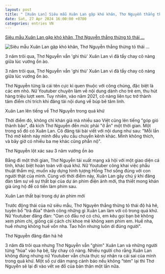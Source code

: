 ```yaml
---
layout: post
title: " [Xuân Lan] Siêu mẫu Xuân Lan gặp khó khăn, Thơ Nguyễn thẳng thừng tỏ thái ..."
date: Sat, 27 Apr 2024 16:00:00 +0700
categories: entries VN
---
```

[Siêu mẫu Xuân Lan gặp khó khăn, Thơ Nguyễn thẳng thừng tỏ thái ...](https://www.techz.vn/180-424-5-sieu-mau-xuan-lan-gap-kho-khan-tho-nguyen-thang-thung-to-thai-do-ha-he-vi-bao-duoc-thu-cu-ylt618293.html)

![Siêu mẫu Xuân Lan gặp khó khăn, Thơ Nguyễn thẳng thừng tỏ thái ...](https://media.techz.vn/media2019/upload2019/2024/04/27/xuanlan5_27042024150716.jpg)

3 năm trôi qua, Thơ Nguyễn vẫn 'ghi thù' Xuân Lan vì đã tẩy chay cô nàng giữa lúc vướng ồn ào.

3 năm trôi qua, Thơ Nguyễn vẫn 'ghi thù' Xuân Lan vì đã tẩy chay cô nàng giữa lúc vướng ồn ào.

Thơ Nguyễn từng là cái tên cực kì quen thuộc với công chúng, đặc biệt là các em nhỏ. Nữ Youtuber chuyên làm về nội dung dành cho trẻ em, thu hút hàng triệu lượt xem. Tuy nhiên, vào năm 2021, cô nàng liên tục trở thành tâm điểm chỉ trích khi đăng tải nội dung về búp bê tâm linh.

Xuân Lan lên tiếng về Thơ Nguyễn trong quá khứ

Thời điểm đó, không chỉ khán giả mà nhiều sao Việt cũng lên tiếng "góp gió thành bão", đả kích Thơ Nguyễn đến mức phải "ở ẩn" một thời gian. Một trong số đó có Xuân Lan. Cô đăng tải bài viết với nội dung như sau: "Mỗi lần Thỏ mở kênh này mình đều yêu cầu chuyển kênh khác. Mình không thích, và bây giờ có nhiều ba mẹ khác cũng phẫn nộ".

Thơ Nguyễn lột xác sau 3 năm vướng ồn ào

Bẵng đi một thời gian, Thơ Nguyễn tái xuất mạng xã hội với một giao diện cá tính, khác biệt hoàn toàn với quá khứ. Nữ Youtuber công khai việc phẫu thuật thẩm mỹ, muốn xây dựng hình tượng Hồng Thơ sống đúng với con người thật của mình. Cùng với thời điểm này, Xuân Lan gây chú ý khi đăng đàn tâm sự về sự thất bại của dự án phim điện ảnh mới, tha thiết mong khán giả ủng hộ để có tiền làm phim sau.

Xuân Lan thất bại trong dự án phim mới

Trước động thái của nữ siêu mẫu, Thơ Nguyên thẳng thừng tỏ thái độ hả hê, tuyên bố "trả đũa" thành công những gì Xuân Lan làm với cô trong quá khứ. Nữ Youtuber đăng đàn: "Oan có đầu nợ có chủ, em kêu gọi bạn bè không xem phim chị, giống cái cách chị khoe mẽ không xem phim em. Huề nha, huề nhưng không huề vốn nha. Tao hỗn nhưng luôn dí đúng người".

Thơ Nguyễn đăng đàn hả hê

3 năm đã trôi qua nhưng Thơ Nguyễn vẫn "ghim" Xuân Lan và những người từng "hùa" vào hạ bệ, tẩy chay cô nàng. Nhiều người cho rằng Xuân Lan không đúng nhưng nữ Youtuber vẫn chưa thực sự nhận ra cái sai của mình trong quá khứ. Một số cư dân mạng cảnh báo nếu không "tém" lại thì Thơ Nguyễn sẽ lại đi vào vết xe đổ của bản thân một lần nữa.


